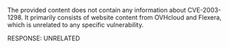 The provided content does not contain any information about CVE-2003-1298. It primarily consists of website content from OVHcloud and Flexera, which is unrelated to any specific vulnerability.

RESPONSE: UNRELATED